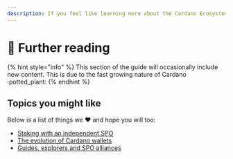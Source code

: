 ```yaml
---
description: If you feel like learning more about the Cardano Ecosystem, read on.
---
```


# 📗 Further reading

{% hint style="info" %}
This section of the guide will occasionally include new content. This is due to the fast growing nature of Cardano :potted\_plant:
{% endhint %}

## Topics you might like

Below is a list of things we :heart: and hope you will too:

* [Staking with an independent SPO](exchange-vs-spo-staking.md)
* [The evolution of Cardano wallets](third-party-wallets.md)
* [Guides, explorers and SPO alliances](some-links-of-interest.md)&#x20;
